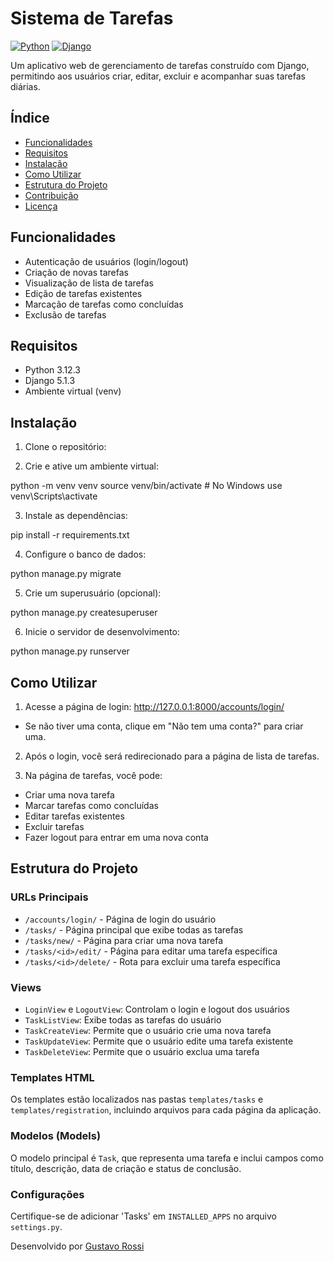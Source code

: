 # Sistema de Tarefas
[![Python](https://img.shields.io/badge/Python-3.x-blue.svg)](https://www.python.org/)
[![Django](https://img.shields.io/badge/Django-3.x-green.svg)](https://www.djangoproject.com/)

Um aplicativo web de gerenciamento de tarefas construído com Django, permitindo aos usuários criar, editar, excluir e acompanhar suas tarefas diárias.

## Índice
- [Funcionalidades](#funcionalidades)
- [Requisitos](#requisitos)
- [Instalação](#instalação)
- [Como Utilizar](#como-utilizar)
- [Estrutura do Projeto](#estrutura-do-projeto)
- [Contribuição](#contribuição)
- [Licença](#licença)

## Funcionalidades

- Autenticação de usuários (login/logout)
- Criação de novas tarefas
- Visualização de lista de tarefas
- Edição de tarefas existentes
- Marcação de tarefas como concluídas
- Exclusão de tarefas

## Requisitos

- Python 3.12.3
- Django 5.1.3
- Ambiente virtual (venv)

## Instalação

1. Clone o repositório:

2. Crie e ative um ambiente virtual:

python -m venv venv source venv/bin/activate # No Windows use venv\Scripts\activate


3. Instale as dependências:

pip install -r requirements.txt


4. Configure o banco de dados:

python manage.py migrate


5. Crie um superusuário (opcional):

python manage.py createsuperuser


6. Inicie o servidor de desenvolvimento:

python manage.py runserver


## Como Utilizar

1. Acesse a página de login: http://127.0.0.1:8000/accounts/login/
- Se não tiver uma conta, clique em "Não tem uma conta?" para criar uma.

2. Após o login, você será redirecionado para a página de lista de tarefas.

3. Na página de tarefas, você pode:
- Criar uma nova tarefa
- Marcar tarefas como concluídas
- Editar tarefas existentes
- Excluir tarefas
- Fazer logout para entrar em uma nova conta

## Estrutura do Projeto

### URLs Principais

- `/accounts/login/` - Página de login do usuário
- `/tasks/` - Página principal que exibe todas as tarefas
- `/tasks/new/` - Página para criar uma nova tarefa
- `/tasks/<id>/edit/` - Página para editar uma tarefa específica
- `/tasks/<id>/delete/` - Rota para excluir uma tarefa específica

### Views

- `LoginView` e `LogoutView`: Controlam o login e logout dos usuários
- `TaskListView`: Exibe todas as tarefas do usuário
- `TaskCreateView`: Permite que o usuário crie uma nova tarefa
- `TaskUpdateView`: Permite que o usuário edite uma tarefa existente
- `TaskDeleteView`: Permite que o usuário exclua uma tarefa

### Templates HTML

Os templates estão localizados nas pastas `templates/tasks` e `templates/registration`, incluindo arquivos para cada página da aplicação.

### Modelos (Models)

O modelo principal é `Task`, que representa uma tarefa e inclui campos como título, descrição, data de criação e status de conclusão.

### Configurações

Certifique-se de adicionar 'Tasks' em `INSTALLED_APPS` no arquivo `settings.py`.

Desenvolvido por [Gustavo Rossi](https://github.com/GustavoRossii)
